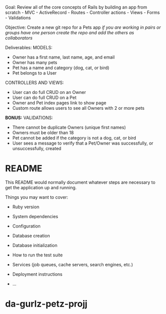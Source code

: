 Goal: Review all of the core concepts of Rails by building an app from scratch
	- MVC
	- ActiveRecord
	- Routes
	- Controller actions
	- Views
	- Forms
	- Validations

Objective: Create a new git repo for a Pets app
_if you are working in pairs or groups have one person create the repo and add the others as collaborators_

Deliverables:
MODELS:
- Owner has a first name, last name, age, and email
- Owner has many pets
- Pet has a name and category (dog, cat, or bird)
- Pet belongs to a User

CONTROLLERS AND VIEWS:
- User can do full CRUD on an Owner
- User can do full CRUD on a Pet
- Owner and Pet index pages link to show page
- Custom route allows users to see all Owners with 2 or more pets

**BONUS:**
VALIDATIONS:
- There cannot be duplicate Owners (unique first names)
- Owners must be older than 18
- Pet cannot be added if the category is not a dog, cat, or bird
- User sees a message to verify that a Pet/Owner was
successfully, or unsuccessfully, created

# README

This README would normally document whatever steps are necessary to get the
application up and running.

Things you may want to cover:

* Ruby version

* System dependencies

* Configuration

* Database creation

* Database initialization

* How to run the test suite

* Services (job queues, cache servers, search engines, etc.)

* Deployment instructions

* ...
# da-gurlz-petz-projj
